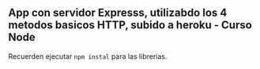## App con servidor Expresss, utilizabdo  los 4 metodos basicos HTTP, subido a heroku - Curso Node

Recuerden ejecutar ```npm instal``` para las librerias.